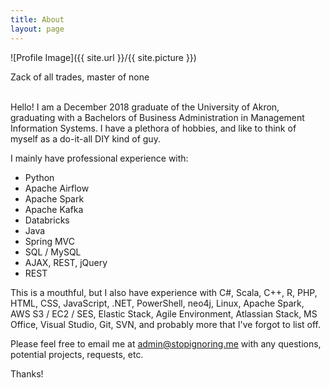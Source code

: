 ```yaml
---
title: About
layout: page
---
```

![Profile Image]({{ site.url }}/{{ site.picture }})

<p>Zack of all trades, master of none</p>

<br>
Hello! I am a December 2018 graduate of the University of Akron, graduating with a Bachelors of Business Administration in Management Information Systems. I have a plethora of hobbies, and like to think of myself as a do-it-all DIY kind of guy. 

I mainly have professional experience with:

- Python
- Apache Airflow
- Apache Spark
- Apache Kafka
- Databricks
- Java
- Spring MVC
- SQL / MySQL
- AJAX, REST, jQuery
- REST

This is a mouthful, but I also have experience with C#, Scala, C++, R, PHP, HTML, CSS, JavaScript, .NET, PowerShell, neo4j, Linux, Apache Spark, AWS S3 / EC2 / SES, Elastic Stack, Agile Environment, Atlassian Stack, MS Office, Visual Studio, Git, SVN, and probably more that I've forgot to list off.

Please feel free to email me at admin@stopignoring.me with any questions, potential projects, requests, etc.

Thanks!
